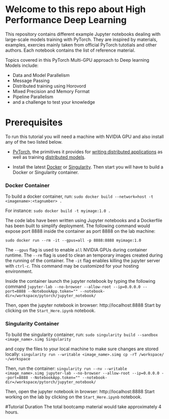 # Welcome to this repo about High Performance Deep Learning

This repository contains different example Jupyter notebooks dealing with large-scale models training with PyTorch. They are inspired by materials, examples, exercies mainly taken from official PyTorch tutotials and other authors. Each notebook contains the list of reference material. 

Topics covered in this PyTorch Multi-GPU approach to Deep learning Models include:

- Data and Model Parallelism
- Message Passing
- Distributed training using Horovord
- Mixed Precision and Memory Format
- Pipeline Parallelism
- and a challenge to test your knowledge



# Prerequisites
To run this tutorial you will need a machine with NVIDIA GPU and also install any of the two listed below.

- [PyTorch](https://pytorch.org/tutorials/beginner/deep_learning_60min_blitz.html), the primitives it provides for [writing distributed applications](https://pytorch.org/tutorials/intermediate/dist_tuto.html) as well as training [distributed models](https://pytorch.org/tutorials/intermediate/ddp_tutorial.html).

- Install the latest [Docker](https://docs.nvidia.com/datacenter/cloud-native/container-toolkit/install-guide.html#docker) or [Singularity](https://sylabs.io/docs/). Then start you will have to build a Docker or Singularity container.

### Docker Container
To build a docker container, run:
`sudo docker build --network=host -t <imagename>:<tagnumber> .`

For instance:
`sudo docker build -t myimage:1.0 .`

The code labs have been written using Jupyter notebooks and a Dockerfile has been built to simplify deployment. The following command would expose port 8888 inside the container as port 8888 on the lab machine:

`sudo docker run --rm -it --gpus=all -p 8888:8888 myimage:1.0`

The `--gpus` flag is used to enable `all` NVIDIA GPUs during container runtime. The `--rm` flag is used to clean an temporary images created during the running of the container. The `-it` flag enables killing the jupyter server with `ctrl-c`. This command may be customized for your hosting environment.


Inside the container launch the jupyter notebook by typing the following command
`jupyter-lab --no-browser --allow-root --ip=0.0.0.0 --port=8888 --NotebookApp.token="" --notebook-dir=/workspace/pytorch/jupyter_notebook/`

Then, open the jupyter notebook in browser: http://localhost:8888
Start by clicking on the `Start_Here.ipynb` notebook.

### Singularity Container

To build the singularity container, run:
`sudo singularity build --sandbox <image_name>.simg Singularity`

and copy the files to your local machine to make sure changes are stored locally:
`singularity run --writable <image_name>.simg cp -rT /workspace/ ~/workspace`


Then, run the container:
`singularity run --nv --writable <image_name>.simg jupyter-lab --no-browser --allow-root --ip=0.0.0.0 --port=8888 --NotebookApp.token="" --notebook-dir=/workspace/pytorch/jupyter_notebook/`

Then, open the jupyter notebook in browser: http://localhost:8888
Start working on the lab by clicking on the `Start_Here.ipynb` notebook.

#Tutorial Duration
The total bootcamp material would take approximately 4 hours.





